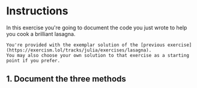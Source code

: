 # Instructions

In this exercise you're going to document the code you just wrote to help you cook a brilliant lasagna.

~~~~exercism/note
You're provided with the exemplar solution of the [previous exercise](https://exercism.lol/tracks/julia/exercises/lasagna).
You may also choose your own solution to that exercise as a starting point if you prefer.
~~~~

## 1. Document the three methods
